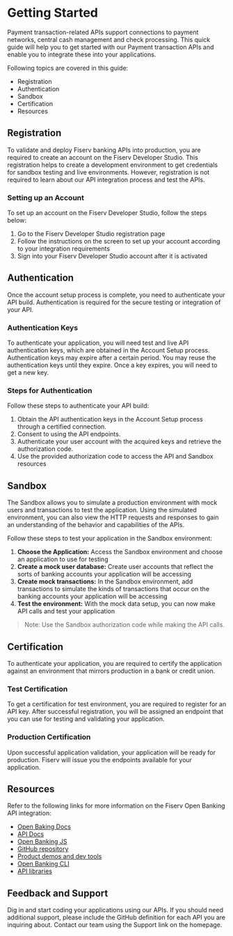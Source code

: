 # Getting Started

Payment transaction-related APIs support connections to payment networks, central cash management and check processing. This quick guide will help you to get started with our Payment transaction APIs and enable you to integrate these into your applications.

Following topics are covered in this guide:
* Registration
* Authentication
* Sandbox
* Certification
* Resources

## Registration

To validate and deploy Fiserv banking APIs into production, you are required to create an account on the Fiserv Developer Studio. This registration helps to create a development environment to get credentials for sandbox testing and live environments. However, registration is not required to learn about our API integration process and test the APIs.

### Setting up an Account

To set up an account on the Fiserv Developer Studio, follow the steps below:
1.	Go to the Fiserv Developer Studio registration page
2.	Follow the instructions on the screen to set up your account according to your integration requirements
3.	Sign into your Fiserv Developer Studio account after it is activated

## Authentication

Once the account setup process is complete, you need to authenticate your API build. Authentication is required for the secure testing or integration of your API. 

### Authentication Keys

To authenticate your application, you will need test and live API authentication keys, which are obtained in the Account Setup process. Authentication keys may expire after a certain period. You may reuse the authentication keys until they expire. Once a key expires, you will need to get a new key.

### Steps for Authentication 

Follow these steps to authenticate your API build:
1.	Obtain the API authentication keys in the Account Setup process through a certified connection.
2.	Consent to using the API endpoints.
3.	Authenticate your user account with the acquired keys and retrieve the authorization code.
4.	Use the provided authorization code to access the API and Sandbox resources

## Sandbox

The Sandbox allows you to simulate a production environment with mock users and transactions to test the application. Using the simulated environment, you can also view the HTTP requests and responses to gain an understanding of the behavior and capabilities of the APIs. 

Follow these steps to test your application in the Sandbox environment:
1.	**Choose the Application:** Access the Sandbox environment and choose an application to use for testing
2.	**Create a mock user database:** Create user accounts that reflect the sorts of banking accounts your application will be accessing
3.	**Create mock transactions:** In the Sandbox environment, add transactions to simulate the kinds of transactions that occur on the banking accounts your application will be accessing
4.	**Test the environment:** With the mock data setup, you can now make API calls and test your application

> Note: Use the Sandbox authorization code while making the API calls.

## Certification

To authenticate your application, you are required to certify the application against an environment that mirrors production in a bank or credit union.

### Test Certification 

To get a certification for test environment, you are required to register for an API key. After successful registration, you will be assigned an endpoint that you can use for testing and validating your application.

### Production Certification

Upon successful application validation, your application will be ready for production.  Fiserv will issue you the endpoints available for your application. 

## Resources

Refer to the following links for more information on the Fiserv Open Banking API integration:

* [Open Baking Docs](https://dev.fiserv.com/openBanking/docs)
* [API Docs](https://dev.fiserv.com/openBanking/docs/api) 
* [Open Banking JS](https://dev.fiserv.com/openBanking/docs/js)
* [GitHub repository](https://github.com/openBanking) 
* [Product demos and dev tools](https://openBanking.dev/) 
* [Open Banking CLI](https://dev.fiserv.com/openBanking/docs/openBanking-cli) 
* [API libraries](http://swaggerhub.onefiserv.net/)


## Feedback and Support


Dig in and start coding your applications using our APIs. If you should need additional support, please include the GitHub definition for each API you are inquiring about. Contact our team using the Support link on the homepage.
